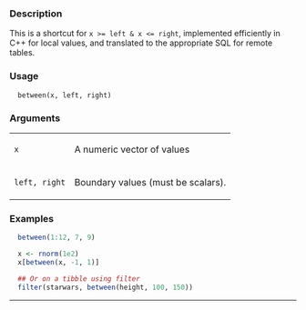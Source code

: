 
### Description

This is a shortcut for `x >= left & x <= right`, implemented efficiently
in C++ for local values, and translated to the appropriate SQL for
remote tables.

### Usage

      between(x, left, right)

### Arguments

<table>
<tbody>
<tr class="odd" data-valign="top">
<td><code>x</code></td>
<td><p>A numeric vector of values</p></td>
</tr>
<tr class="even" data-valign="top">
<td><code>left, right</code></td>
<td><p>Boundary values (must be scalars).</p></td>
</tr>
</tbody>
</table>

### Examples

```r
  between(1:12, 7, 9)

  x <- rnorm(1e2)
  x[between(x, -1, 1)]

  ## Or on a tibble using filter
  filter(starwars, between(height, 100, 150))
```


---
